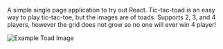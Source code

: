 A simple single page application to try out React. Tic-tac-toad is an easy way to play tic-tac-toe, but the images are of toads. Supports 2, 3, and 4 players, however the grid does not grow so no one will ever win 4 player!

![Example Toad Image](https://imgur.com/dgWJ26u.png)